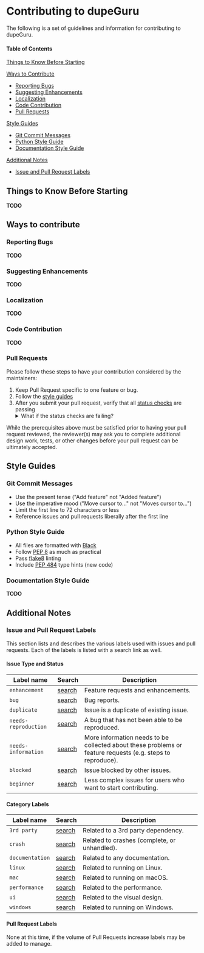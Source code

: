 # Contributing to dupeGuru

The following is a set of guidelines and information for contributing to dupeGuru.

#### Table of Contents

[Things to Know Before Starting](#things-to-know-before-starting)

[Ways to Contribute](#ways-to-contribute)
  * [Reporting Bugs](#reporting-bugs)
  * [Suggesting Enhancements](#suggesting-enhancements)
  * [Localization](#localization)
  * [Code Contribution](#code-contribution)
  * [Pull Requests](#pull-requests)

[Style Guides](#style-guides)
  * [Git Commit Messages](#git-commit-messages)
  * [Python Style Guide](#python-style-guide)
  * [Documentation Style Guide](#documentation-style-guide)

[Additional Notes](#additional-notes)
  * [Issue and Pull Request Labels](#issue-and-pull-request-labels)

## Things to Know Before Starting
**TODO**
## Ways to contribute
### Reporting Bugs
**TODO**
### Suggesting Enhancements
**TODO**
### Localization
**TODO**
### Code Contribution
**TODO**
### Pull Requests
Please follow these steps to have your contribution considered by the maintainers:

1. Keep Pull Request specific to one feature or bug.
2. Follow the [style guides](#style-guides)
3. After you submit your pull request, verify that all [status checks](https://help.github.com/articles/about-status-checks/) are passing <details><summary>What if the status checks are failing?</summary>If a status check is failing, and you believe that the failure is unrelated to your change, please leave a comment on the pull request explaining why you believe the failure is unrelated. A maintainer will re-run the status check for you. If we conclude that the failure was a false positive, then we will open an issue to track that problem with our status check suite.</details>

While the prerequisites above must be satisfied prior to having your pull request reviewed, the reviewer(s) may ask you to complete additional design work, tests, or other changes before your pull request can be ultimately accepted.

## Style Guides
### Git Commit Messages
- Use the present tense ("Add feature" not "Added feature")
- Use the imperative mood ("Move cursor to..." not "Moves cursor to...")
- Limit the first line to 72 characters or less
- Reference issues and pull requests liberally after the first line

### Python Style Guide
- All files are formatted with [Black](https://github.com/psf/black)
- Follow [PEP 8](https://peps.python.org/pep-0008/) as much as practical
- Pass [flake8](https://flake8.pycqa.org/en/latest/) linting
- Include [PEP 484](https://peps.python.org/pep-0484/) type hints (new code)

### Documentation Style Guide
**TODO**

## Additional Notes
### Issue and Pull Request Labels
This section lists and describes the various labels used with issues and pull requests.  Each of the labels is listed with a search link as well.

#### Issue Type and Status
| Label name | Search | Description |
|------------|--------|-------------|
| `enhancement` | [search](https://github.com/arsenetar/dupeguru/issues?q=is%3Aopen+is%3Aissue+label%3Aenhancement) | Feature requests and enhancements. |
| `bug` | [search](https://github.com/arsenetar/dupeguru/issues?q=is%3Aopen+is%3Aissue+label%3Abug) | Bug reports. |
| `duplicate` | [search](https://github.com/arsenetar/dupeguru/issues?q=is%3Aopen+is%3Aissue+label%3Aduplicate) | Issue is a duplicate of existing issue. |
| `needs-reproduction` | [search](https://github.com/arsenetar/dupeguru/issues?q=is%3Aopen+is%3Aissue+label%3Aneeds-reproduction) | A bug that has not been able to be reproduced. |
| `needs-information` | [search](https://github.com/arsenetar/dupeguru/issues?q=is%3Aopen+is%3Aissue+label%3Aneeds-information) | More information needs to be collected about these problems or feature requests (e.g. steps to reproduce). |
| `blocked` | [search](https://github.com/arsenetar/dupeguru/issues?q=is%3Aopen+is%3Aissue+label%3Ablocked) | Issue blocked by other issues. |
| `beginner` | [search](https://github.com/arsenetar/dupeguru/issues?q=is%3Aopen+is%3Aissue+label%3Abeginner) | Less complex issues for users who want to start contributing. |

#### Category Labels
| Label name | Search | Description |
|------------|--------|-------------|
| `3rd party` | [search](https://github.com/arsenetar/dupeguru/issues?q=is%3Aopen+is%3Aissue+label%3A%223rd%20party%22)  | Related to a 3rd party dependency. |
| `crash` | [search](https://github.com/arsenetar/dupeguru/issues?q=is%3Aopen+is%3Aissue+label%3Acrash) | Related to crashes (complete, or unhandled). |
| `documentation` | [search](https://github.com/arsenetar/dupeguru/issues?q=is%3Aopen+is%3Aissue+label%3Adocumentation) | Related to any documentation. |
| `linux` | [search](https://github.com/arsenetar/dupeguru/issues?q=is%3Aopen+is%3Aissue+label%3linux) | Related to running on Linux. |
| `mac` | [search](https://github.com/arsenetar/dupeguru/issues?q=is%3Aopen+is%3Aissue+label%3Amac) | Related to running on macOS. |
| `performance` | [search](https://github.com/arsenetar/dupeguru/issues?q=is%3Aopen+is%3Aissue+label%3Aperformance) | Related to the performance. |
| `ui` | [search](https://github.com/arsenetar/dupeguru/issues?q=is%3Aopen+is%3Aissue+label%3Aui)| Related to the visual design. |
| `windows` | [search](https://github.com/arsenetar/dupeguru/issues?q=is%3Aopen+is%3Aissue+label%3Awindows) | Related to running on Windows. |

#### Pull Request Labels
None at this time, if the volume of Pull Requests increase labels may be added to manage.
